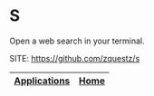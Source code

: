 # S

 Open a web search in your terminal.

 SITE: https://github.com/zquestz/s

 | [Applications](https://portable-linux-apps.github.io/apps.html) | [Home](https://portable-linux-apps.github.io)
 | --- | --- |
